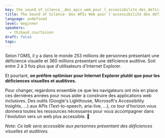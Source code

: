 ```yaml
---
key: the_sound_of_silence__des_apis_web_pour_l_accessibilite_des_deficiences_visuelles_et_auditives
title: The Sound of Silence- Des APIs Web pour l'accessibilité des déficiences visuelles et auditives
language: undefined
level: beginner
speakers:
  - thibaud_courtoison
draft: false
tags:
---
```

Selon l'OMS, il y a dans le monde 253 millions de personnes présentant une déficience visuelle et 360 millions présentant une déficience auditive. Soit entre 2 à 3 fois plus que d'utilisateurs d'Internet Explorer.

Et pourtant, **on préfère optimiser pour Internet Explorer plutôt que pour les déficiences visuelles et auditives.**

Pour changer, regardons ensemble ce que les navigateurs ont mis en place ces dernières années pour nous aider à construire des applications web inclusives. Des outils (Google's Lighthouse, Microsoft's Accessibility Insights, ...) aux APIs (Text-to-speech, aria-live, ...),  ce tour d'horizon vous donnera toutes les ressources nécessaires pour vous accompagner dans l'évolution vers un web plus accessible. 👐

_Note: Ce talk sera accessible aux personnes présentant des déficiences visuelles et auditives._
